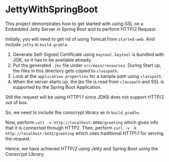 # JettyWithSpringBoot

This project demonstrates how to get started with using SSL on a Embedded Jetty Server in Spring Boot and to perform HTTP/2 Request.

Initially, you will need to get rid of using Tomcat from `started-web`. And include `jetty` in `build.gradle`.

1) Generate Self-Signed Certificate using `keytool`. `keytool` is bundled with JDK, so it has to be available already.
2) Put the generated `.jks` file under `src/main/resources`. During Start up, the files in this directory gets copied to `classpath`.
3) Look at the `application.properties` for a sample path using `classpath`.
4) When the server starts up, the jks file is read from `classpath` and SSL is supported by the Spring Boot Application.

Still the request will be using HTTP1.1 since JDK8 does not support HTTP/2 out of box.

So, we need to include the conscrypt library as in `build.gradle`. 

Now, perform `curl -v http://localhost:8080/greeting` which gives info that it is connected through HTTP2.
Then, perform `curl -v -k http://localhost:5432/greeting` which uses traditional HTTP1.1 for serving the request.

Hence, we have achieved HTTP/2 using Jetty and Spring Boot using the Conscrypt Library.

